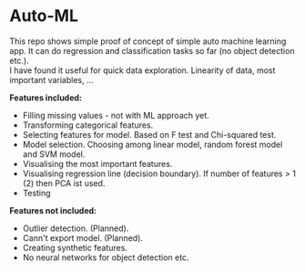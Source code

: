 # Auto-ML
This repo shows simple proof of concept of simple auto machine learning app. It can do regression and classification tasks so far (no object detection etc.).<br>
I have found it useful for quick data exploration. Linearity of data, most important variables, ...

<b>Features included:</b>
<ul>
  <li>Filling missing values - not with ML approach yet.</li>
  <li>Transforming categorical features.</li>
  <li>Selecting features for model. Based on F test and Chi-squared test.</li>
  <li>Model selection. Choosing among linear model, random forest model and SVM model. </li>
  <li>Visualising the most important features.</li>
  <li>Visualising regression line (decision boundary). If number of features > 1 (2) then PCA ist used.</li>
  <li>Testing</li>
</ul>

<b>Features not included:</b>
<ul>
  <li>Outlier detection. (Planned).</li>
  <li>Cann't export model. (Planned).</li>
  <li>Creating synthetic features.</li>
  <li>No neural networks for object detection etc.</li>
